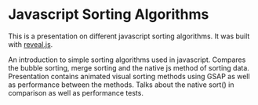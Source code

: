 # Javascript Sorting Algorithms

This is a presentation on different javascript sorting algorithms.  It was built with [reveal.js](https://github.com/hakimel/reveal.js/).

An introduction to simple sorting algorithms used in javascript.  Compares the bubble sorting, merge sorting and the native js method of sorting data.  Presentation contains animated visual sorting methods using GSAP as well as performance between the methods.  Talks about the native sort() in comparison as well as performance tests.
